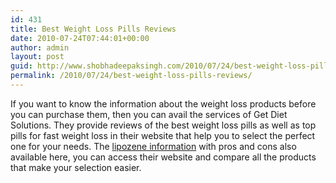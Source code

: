 ```yaml
---
id: 431
title: Best Weight Loss Pills Reviews
date: 2010-07-24T07:44:01+00:00
author: admin
layout: post
guid: http://www.shobhadeepaksingh.com/2010/07/24/best-weight-loss-pills-reviews/
permalink: /2010/07/24/best-weight-loss-pills-reviews/
---
```

If you want to know the information about the weight loss products before you can purchase them, then you can avail the services of Get Diet Solutions. They provide reviews of the best weight loss pills as well as top pills for fast weight loss in their website that help you to select the perfect one for your needs. The [lipozene information](http://www.getdietsolutions.com/lipozene/) with pros and cons also available here, you can access their website and compare all the products that make your selection easier.